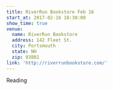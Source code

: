 ```yaml
---
title: RiverRun Bookstore Feb 16
start_at: 2017-02-16 18:30:00
show_time: true
venue:
  name: RiverRun Bookstore
  address: 142 Fleet St.
  city: Portsmouth
  state: NH
  zip: 03801
link: 'http://riverrunbookstore.com/'
---
```



Reading
